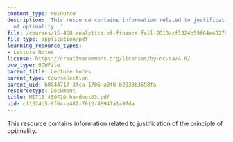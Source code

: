 ```yaml
---
content_type: resource
description: 'This resource contains information related to justification of the principle
  of optimality. '
file: /courses/15-450-analytics-of-finance-fall-2010/cf1324b59f64e482761348947a1a97da_MIT15_450F10_handout03.pdf
file_type: application/pdf
learning_resource_types:
- Lecture Notes
license: https://creativecommons.org/licenses/by-nc-sa/4.0/
ocw_type: OCWFile
parent_title: Lecture Notes
parent_type: CourseSection
parent_uid: b0844717-3fca-1706-a0f8-b2830b3598fa
resourcetype: Document
title: MIT15_450F10_handout03.pdf
uid: cf1324b5-9f64-e482-7613-48947a1a97da
---
```

This resource contains information related to justification of the principle of optimality. 